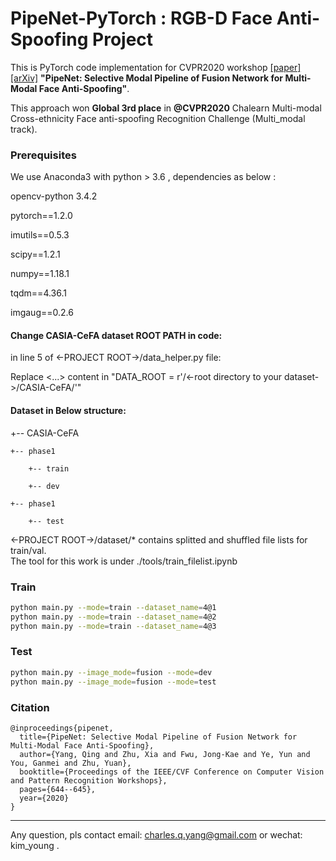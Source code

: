 # PipeNet-PyTorch : RGB-D Face Anti-Spoofing Project
This is PyTorch code implementation for CVPR2020 workshop [[paper]](https://openaccess.thecvf.com/content_CVPRW_2020/papers/w39/Yang_PipeNet_Selective_Modal_Pipeline_of_Fusion_Network_for_Multi-Modal_Face_CVPRW_2020_paper.pdf) [[arXiv]](https://arxiv.org/abs/2004.11744) **"PipeNet: Selective Modal Pipeline of Fusion Network for Multi-Modal Face Anti-Spoofing"**.

This approach won **Global 3rd place** in **@CVPR2020** Chalearn Multi-modal Cross-ethnicity Face anti-spoofing Recognition Challenge  (Multi_modal track).

### Prerequisites

We use Anaconda3 with python > 3.6 , dependencies as below :

opencv-python 3.4.2

pytorch==1.2.0

imutils==0.5.3

scipy==1.2.1

numpy==1.18.1

tqdm==4.36.1

imgaug==0.2.6

#### Change CASIA-CeFA dataset ROOT PATH in code:

in line 5 of  <-PROJECT ROOT->/data_helper.py file:

Replace <...> content in  "DATA_ROOT = r'/<-root directory to your dataset->/CASIA-CeFA/'"

####  Dataset in Below structure:


+-- CASIA-CeFA

    +-- phase1

        +-- train

        +-- dev

    +-- phase1

        +-- test


<-PROJECT ROOT->/dataset/* contains splitted and shuffled file lists for train/val.  
The tool for this work is under ./tools/train_filelist.ipynb


### Train 
```bash
python main.py --mode=train --dataset_name=4@1 
python main.py --mode=train --dataset_name=4@2 
python main.py --mode=train --dataset_name=4@3 
```

### Test
```bash
python main.py --image_mode=fusion --mode=dev
python main.py --image_mode=fusion --mode=test
```


### Citation

```
@inproceedings{pipenet,
  title={PipeNet: Selective Modal Pipeline of Fusion Network for Multi-Modal Face Anti-Spoofing},
  author={Yang, Qing and Zhu, Xia and Fwu, Jong-Kae and Ye, Yun and You, Ganmei and Zhu, Yuan},
  booktitle={Proceedings of the IEEE/CVF Conference on Computer Vision and Pattern Recognition Workshops},
  pages={644--645},
  year={2020}
}
```

-----------------------------------------------------------
Any question, pls contact email: charles.q.yang@gmail.com or wechat: kim_young  .
